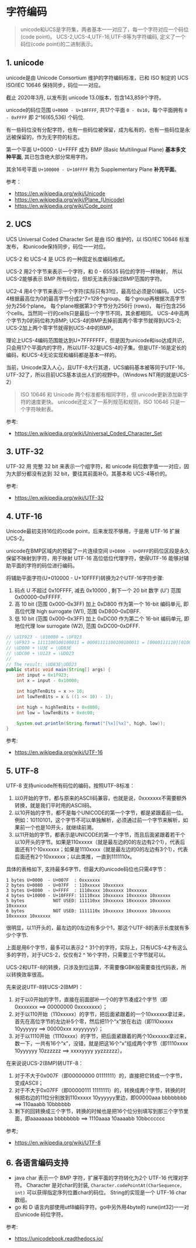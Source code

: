 <!---
markmeta_author: wongoo
markmeta_date: 2020-05-18
markmeta_title: 字符编码
markmeta_categories: cs
markmeta_tags: unicode,charset
-->

# 字符编码

> unicode和UCS是字符集，两者基本一一对应了，每一个字符对应一个码位(code point)。
> UCS-2,UCS-4,UTF-16,UTF-8等为字符编码, 定义了一个码位(code point)的二进制表示。


## 1. unicode

unicode是由 Unicode Consortium 维护的字符编码标准，已和 ISO 制定的 UCS ISO/IEC 10646 保持同步，码位一一对应。

截止 2020年3月, 以发布到 unicode 13.0版本，包含143,859个字符。

unicode的码位范围 `U+0000 - U+10FFFF`, 共17个平面 `0 - 0x10`，每个平面拥有 `0 - 0xFFFF` 即 2^16(65,536) 个码位.

有一些码位没有分配字符，也有一些码位被保留，成为私有的，也有一些码位是永远被保留的，作为无字符的标志。

第一个平面 U+0000 - U+FFFF 成为 BMP (Basic Multilingual Plane) **基本多文种平面**, 其已包含绝大部分常用字符。

其余16号平面 `U+100000 - U+10FFFF` 称为 Supplementary Plane **补充平面**。


参考：
- https://en.wikipedia.org/wiki/Unicode
- https://en.wikipedia.org/wiki/Plane_(Unicode)
- https://en.wikipedia.org/wiki/Code_point


## 2. UCS

UCS Universal Coded Character Set 是由 ISO 维护的，以 ISO/IEC 10646 标准发布， 和unicode保持同步，码位一一对应。


UCS-2 和 UCS-4 是 UCS 的一种固定长度编码格式。

UCS-2 用2个字节来表示一个字符，和 0 - 65535 码位的字符一样映射， 所以UCS-2能够表示 BMP 所有码位，但却无法表示操过BMP范围的字符。

UC2-4 用4个字节来表示一个字符(实际只有31位，最高位必须是0)编码。
UCS-4根据最高位为0的最高字节分成2^7=128个group。
每个group再根据次高字节分为256个plane。
每个plane根据第3个字节分为256行 (rows)，
每行包含256个cells。当然同一行的cells只是最后一个字节不同，其余都相同。
UCS-4中高两个字节为0的码位称为BMP; 
UCS-4的BMP去掉前面两个零字节就得到UCS-2; 
UCS-2加上两个零字节就得到UCS-4中的BMP。

理论上UCS-4编码范围能达到U+7FFFFFFF，但是因为unicode和iso达成共识，只会用17个平面内的字符，所以UTF-32是UCS-4的子集。但是UTF-16是定长的编码，和UCS-4无论实现和编码都是基本一样的。

当前，Unicode深入人心，且UTF-8大行其道，UCS编码基本被等同于UTF-16，UTF-32了，所以目前UCS基本谈出人们的视野中。（Windows NT用的就是UCS-2）

> ISO 10646 和 Unicode 两个标准都有相同字符，但 unicode更新添加新字符的速度更快。 unicode还定义了一系列规范和规则，ISO 10646 只是一个字符映射表。

参考:
- https://en.wikipedia.org/wiki/Universal_Coded_Character_Set



## 3. UTF-32

UTF-32 用 完整 32 bit 来表示一个组字符，和 unicode 码位数字值一一对应，因为大部分都没有达到 32 bit，要往其前面补0。其基本和 UCS-4等价的。

参考:
- https://en.wikipedia.org/wiki/UTF-32


## 4. UTF-16

Unicode最初支持16位的code point，后来发现不够用，于是用 UTF-16 扩展 UCS-2。

unicode在BMP区域内的预留了一片连续空间 `U+D800 - U+DFFF`的码位区段是永久保留不映射到字符，用于映射 UTF-16 高位低位代理字符，使得UTF-16 能够对辅助平面的字符的码位进行编码。

将辅助平面字符(U+010000 - U+10FFFF)转换为2个UTF-16字符步骤:

1. 码点 U 不超过 0x10FFFF, 减去 0x10000 , 剩下一个 20 bit 数字 (U') 范围 0x00000–0xFFFFF. 
2. 高 10 bit (范围 0x000–0x3FF) 加上 0xD800 作为第一个 16-bit 编码单元, 即高位代理 high surrogate (W1), 范围 0xD800–0xDBFF.
3. 低 10 bit (范围 0x000–0x3FF) 加上 0xDC00 作为第二个 16-bit 编码单元, 即地位代理 low surrogate (W2), 范围 0xDC00–0xDFFF.

```java
// \U1F923 - \U10000 = \UF923
// \UF923 = 1111100100100011 = 00001111100100100011 = [0000111110][0100100011] = [\U3E][\U123]
// \UD800 + \U3E = \UD83E
// \UDC00 + \U123 = \UDD23
// 
// The result: \UD83E\UDD23
public static void main(String[] args) {
    int input = 0x1f923;
    int x = input - 0x10000;

    int highTenBits = x >> 10;
    int lowTenBits = x & ((1 << 10) - 1);

    int high = highTenBits + 0xd800;
    int low = lowTenBits + 0xdc00;

    System.out.println(String.format("[%x][%x]", high, low));
}
```

参考:
- https://en.wikipedia.org/wiki/UTF-16


## 5. UTF-8

UTF-8 支持unicode所有码位的编码，按照UTF-8标准： 
1. 以0开始的字节，都与原来的ASCII码兼容，也就是说，0xxxxxxx不需要额外转换，就是我们平时用的ASCII码。 
2. 以10开始的字节，都不是每个UNICODE的第一个字节，都是紧跟着前一位。例如：10110101，这个字节不可以单独解析，必须通过前一个字节来解析，如果前一个也是10开头，就继续前溯。 
3. 以11开始的字节，都表示是UNICODE的第一个字节，而且后面紧跟着若干个以10开头的字节。如果是110xxxxx（就是最左边的0的左边有2个1），代表后面还有1个10xxxxxx；如果是1110xxxx（就是最左边的0的左边有3个1），代表后面还有2个10xxxxxx；以此类推，一直到1111110x。 

具体的表格如下, 支持最多6字节，但最大的unicode码位也只需4字节： 
```
1 bytes U+0000  - U+007F  : 0xxxxxxx 
2 bytes U+0080  - U+07FF  : 110xxxxx 10xxxxxx 
3 bytes U+0800  - U+FFFF  : 1110xxxx 10xxxxxx 10xxxxxx 
4 bytes U+10000 - U+10FFFF: 11110xxx 10xxxxxx 10xxxxxx 10xxxxxx 
5 bytes           NOT USED: 111110xx 10xxxxxx 10xxxxxx 10xxxxxx 10xxxxxx 
6 bytes           NOT USED: 1111110x 10xxxxxx 10xxxxxx 10xxxxxx 10xxxxxx 10xxxxxx 
```

很明显，以11开头的，最左边的0左边有多少个1，那这个UTF-8的表示长度就有多少个字节.

上面是用6个字节，最多可以表示2 ^ 31个的字符，实际上，只有UCS-4才有这么多的字符，对于UCS-2，仅仅有2 ^ 16个字符，只需要三个字节就可以。

UCS-2和UTF-8的转换，只涉及到位运算，不需要像GBK般需要查找代码表，所以转换效率很高。 

先来说说UTF-8转UCS-2(BMP)： 
1. 对于以0开始的字节，直接在前面部补一个0的字节凑成2个字节（即0xxxxxxx ==> 00000000 0xxxxxxxx）； 
2. 对于以110开始（110xxxxx）的字节，把后面紧跟着的一个10xxxxxx拿过来，首先在高位字节的左边补5个零，然后把11个“x”放在右边（即110xxxxx 10yyyyyy ==> 00000xxx xxyyyyyy）； 
3. 对于以1110开始（1110xxxx）的字节，把后面紧跟着的两个10xxxxxx拿过来，数一下，一共有16个“x”，没错，就是把这16个“x”组成两个字节（即1110xxxx 10yyyyyy 10zzzzzz ==> xxxxyyyy yyzzzzzz）。 

在来说说UCS-2(BMP)转UTF-8： 
1. 对于不大于0x007F（即00000000 01111111）的，直接把它转成一个字节，变成ASCII； 
2. 对于不大于0x07FF（即00000111 11111111）的，转换成两个字节，转换的时候把右边的11位分别放到110xxxxx 10yyyyyy里边，即00000aaa bbbbbbbb ==> 110aaabb 10bbbbbb 
3. 剩下的回转换成三个字节，转换的时候也是把16个位分别填写到那三个字节里面，即aaaaaaaa bbbbbbbb ==> 1110aaaa 10aaaabb 10bbcccccc 

参考;
- https://en.wikipedia.org/wiki/UTF-8


## 6. 各语言编码支持

- java char 表示一个 BMP 字符，扩展平面的字符转化为2个 UTF-16 代理对字符。 Character 是对char的封装, `Character.codePointAt(CharSequence, int)` 可以获得指定序列位置char的码位。 String的实现是一个 UTF-16 char 数组。
- go 和 D 语言内部使用utf8编码字符。go中另外用4byte的 rune(int32)一一对应unicode 码位字符。

参考: 
- https://unicodebook.readthedocs.io/
